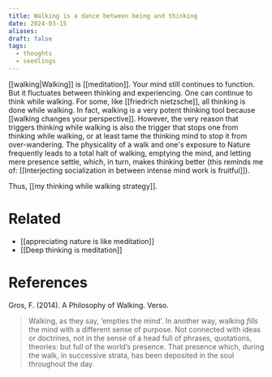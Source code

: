 ```yaml
---
title: Walking is a dance between being and thinking
date: 2024-03-15
aliases: 
draft: false
tags:
  - thoughts
  - seedlings
---
```

[[walking|Walking]] is [[meditation]]. Your mind still continues to function. But it fluctuates between thinking and experiencing. One can continue to think while walking. For some, like [[friedrich nietzsche]], all thinking is done while walking. In fact, walking is a very potent thinking tool because [[walking changes your perspective]]. However, the very reason that triggers thinking while walking is also the trigger that stops one from thinking while walking, or at least tame the thinking mind to stop it from over-wandering. The physicality of a walk and one's exposure to Nature frequently leads to a total halt of walking, emptying the mind, and letting mere presence settle, which, in turn, makes thinking better (this reminds me of: [[Interjecting socialization in between intense mind work is fruitful]]).

Thus, [[my thinking while walking strategy]].

# Related

- [[appreciating nature is like meditation]]
- [[Deep thinking is meditation]]

# References

Gros, F. (2014). A Philosophy of Walking. Verso.

> Walking, as they say, ‘empties the mind’. In another way, walking *fills* the mind with a different sense of purpose. Not connected with ideas or doctrines, not in the sense of a head full of phrases, quotations, theories: but full of the world’s presence. That presence which, during the walk, in successive strata, has been deposited in the soul throughout the day.

